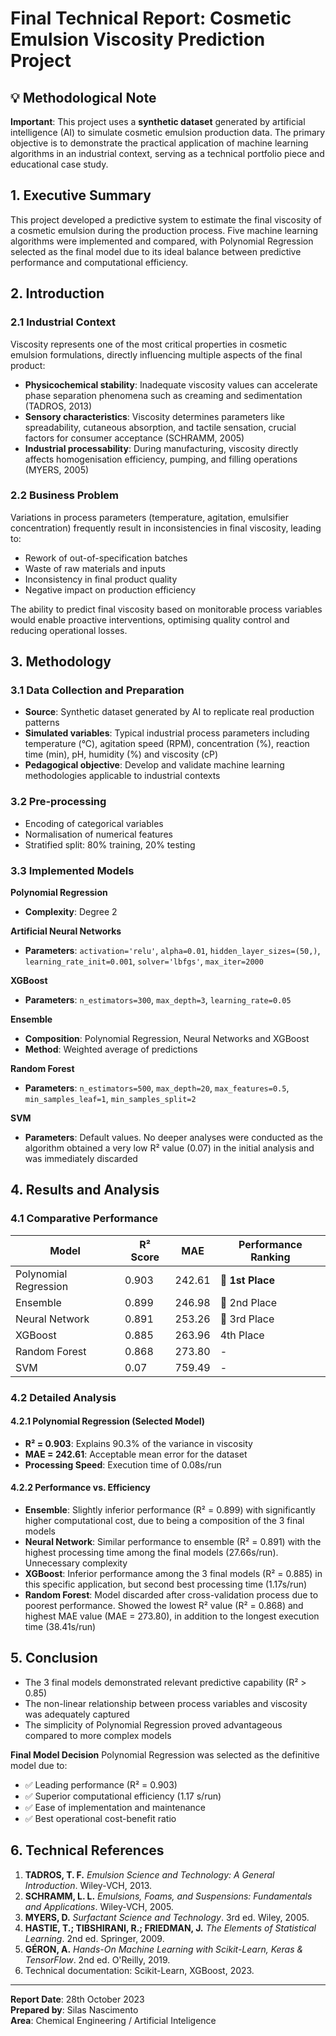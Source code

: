 # Final Technical Report: Cosmetic Emulsion Viscosity Prediction Project

## 💡 Methodological Note
**Important**: This project uses a **synthetic dataset** generated by artificial intelligence (AI) to simulate cosmetic emulsion production data. The primary objective is to demonstrate the practical application of machine learning algorithms in an industrial context, serving as a technical portfolio piece and educational case study.

## 1. Executive Summary
This project developed a predictive system to estimate the final viscosity of a cosmetic emulsion during the production process. Five machine learning algorithms were implemented and compared, with Polynomial Regression selected as the final model due to its ideal balance between predictive performance and computational efficiency.

## 2. Introduction

### 2.1 Industrial Context
Viscosity represents one of the most critical properties in cosmetic emulsion formulations, directly influencing multiple aspects of the final product:

- **Physicochemical stability**: Inadequate viscosity values can accelerate phase separation phenomena such as creaming and sedimentation (TADROS, 2013)
- **Sensory characteristics**: Viscosity determines parameters like spreadability, cutaneous absorption, and tactile sensation, crucial factors for consumer acceptance (SCHRAMM, 2005)
- **Industrial processability**: During manufacturing, viscosity directly affects homogenisation efficiency, pumping, and filling operations (MYERS, 2005)

### 2.2 Business Problem
Variations in process parameters (temperature, agitation, emulsifier concentration) frequently result in inconsistencies in final viscosity, leading to:

- Rework of out-of-specification batches
- Waste of raw materials and inputs
- Inconsistency in final product quality
- Negative impact on production efficiency

The ability to predict final viscosity based on monitorable process variables would enable proactive interventions, optimising quality control and reducing operational losses.

## 3. Methodology

### 3.1 Data Collection and Preparation
- **Source**: Synthetic dataset generated by AI to replicate real production patterns
- **Simulated variables**: Typical industrial process parameters including temperature (°C), agitation speed (RPM), concentration (%), reaction time (min), pH, humidity (%) and viscosity (cP)
- **Pedagogical objective**: Develop and validate machine learning methodologies applicable to industrial contexts

### 3.2 Pre-processing
- Encoding of categorical variables
- Normalisation of numerical features
- Stratified split: 80% training, 20% testing

### 3.3 Implemented Models

**Polynomial Regression**
- **Complexity**: Degree 2

**Artificial Neural Networks**
- **Parameters**: `activation='relu'`, `alpha=0.01`, `hidden_layer_sizes=(50,)`, `learning_rate_init=0.001`, `solver='lbfgs'`, `max_iter=2000`

**XGBoost**
- **Parameters**: `n_estimators=300`, `max_depth=3`, `learning_rate=0.05`

**Ensemble**
- **Composition**: Polynomial Regression, Neural Networks and XGBoost
- **Method**: Weighted average of predictions

**Random Forest**
- **Parameters**: `n_estimators=500`, `max_depth=20`, `max_features=0.5`, `min_samples_leaf=1`, `min_samples_split=2`

**SVM**
- **Parameters**: Default values. No deeper analyses were conducted as the algorithm obtained a very low R² value (0.07) in the initial analysis and was immediately discarded

## 4. Results and Analysis

### 4.1 Comparative Performance

| Model | R² Score | MAE | Performance Ranking |
|-------|----------|-----|---------------------|
| Polynomial Regression | 0.903 | 242.61 | 🥇 **1st Place** |
| Ensemble | 0.899 | 246.98 | 🥈 2nd Place |
| Neural Network | 0.891 | 253.26 | 🥉 3rd Place |
| XGBoost | 0.885 | 263.96 | 4th Place |
| Random Forest | 0.868 | 273.80 | - |
| SVM | 0.07 | 759.49 | - |

### 4.2 Detailed Analysis

#### 4.2.1 Polynomial Regression (Selected Model)
- **R² = 0.903**: Explains 90.3% of the variance in viscosity
- **MAE = 242.61**: Acceptable mean error for the dataset
- **Processing Speed**: Execution time of 0.08s/run

#### 4.2.2 Performance vs. Efficiency
- **Ensemble**: Slightly inferior performance (R² = 0.899) with significantly higher computational cost, due to being a composition of the 3 final models
- **Neural Network**: Similar performance to ensemble (R² = 0.891) with the highest processing time among the final models (27.66s/run). Unnecessary complexity
- **XGBoost**: Inferior performance among the 3 final models (R² = 0.885) in this specific application, but second best processing time (1.17s/run)
- **Random Forest**: Model discarded after cross-validation process due to poorest performance. Showed the lowest R² value (R² = 0.868) and highest MAE value (MAE = 273.80), in addition to the longest execution time (38.41s/run)

## 5. Conclusion

- The 3 final models demonstrated relevant predictive capability (R² > 0.85)
- The non-linear relationship between process variables and viscosity was adequately captured
- The simplicity of Polynomial Regression proved advantageous compared to more complex models

**Final Model Decision**
Polynomial Regression was selected as the definitive model due to:
- ✅ Leading performance (R² = 0.903)
- ✅ Superior computational efficiency (1.17 s/run)
- ✅ Ease of implementation and maintenance
- ✅ Best operational cost-benefit ratio

## 6. Technical References
1. **TADROS, T. F.** *Emulsion Science and Technology: A General Introduction*. Wiley-VCH, 2013.
2. **SCHRAMM, L. L.** *Emulsions, Foams, and Suspensions: Fundamentals and Applications*. Wiley-VCH, 2005.
3. **MYERS, D.** *Surfactant Science and Technology*. 3rd ed. Wiley, 2005.
4. **HASTIE, T.; TIBSHIRANI, R.; FRIEDMAN, J.** *The Elements of Statistical Learning*. 2nd ed. Springer, 2009.
5. **GÉRON, A.** *Hands-On Machine Learning with Scikit-Learn, Keras & TensorFlow*. 2nd ed. O'Reilly, 2019.
6. Technical documentation: Scikit-Learn, XGBoost, 2023.

---

**Report Date**: 28th October 2023  
**Prepared by**: Silas Nascimento  
**Area**: Chemical Engineering / Artificial Inteligence